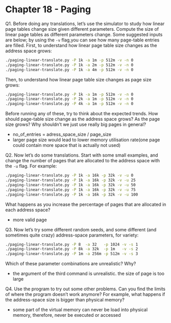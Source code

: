 # Chapter 18 - Paging

Q1. Before doing any translations, let’s use the simulator to study how linear page tables change size given different parameters. Compute the size of linear page tables as different parameters change. Some suggested inputs are below; by using the `-v` flag,you can see how many page-table entries are filled. First, to understand how linear page table size changes as the address space grows:

```bash
./paging-linear-translate.py -P 1k -a 1m -p 512m -v -n 0
./paging-linear-translate.py -P 1k -a 2m -p 512m -v -n 0
./paging-linear-translate.py -P 1k -a 4m -p 512m -v -n 0
```

Then, to understand how linear page table size changes as page size grows:

```bash
./paging-linear-translate.py -P 1k -a 1m -p 512m -v -n 0
./paging-linear-translate.py -P 2k -a 1m -p 512m -v -n 0
./paging-linear-translate.py -P 4k -a 1m -p 512m -v -n 0
```

Before running any of these, try to think about the expected trends. How should page-table size change as the address space grows? As the page size grows? Why shouldn’t we just use really big pages in general?

- no_of_entries = adress_space_size / page_size
- larger page size would lead to lower memory utilisation rate(one page could contain more space that is actually not used)

Q2. Now let’s do some translations. Start with some small examples, and change the number of pages that are allocated to the address space with the `-u` flag. For example:

```bash
./paging-linear-translate.py -P 1k -a 16k -p 32k -v -u 0
./paging-linear-translate.py -P 1k -a 16k -p 32k -v -u 25
./paging-linear-translate.py -P 1k -a 16k -p 32k -v -u 50
./paging-linear-translate.py -P 1k -a 16k -p 32k -v -u 75
./paging-linear-translate.py -P 1k -a 16k -p 32k -v -u 100
```

What happens as you increase the percentage of pages that are allocated in each address space?

- more valid page

Q3. Now let’s try some different random seeds, and some different (and sometimes quite crazy) address-space parameters, for variety:

```bash
./paging-linear-translate.py -P 8  -a 32   -p 1024 -v -s 1
./paging-linear-translate.py -P 8k -a 32k  -p 1m   -v -s 2
./paging-linear-translate.py -P 1m -a 256m -p 512m -v -s 3
```

Which of these parameter combinations are unrealistic? Why?

- the argument of the third command is unrealistic. the size of page is too large

Q4. Use the program to try out some other problems. Can you find the limits of where the program doesn’t work anymore? For example, what happens if the address-space size is bigger than physical memory?

- some part of the virtual memory can never be load into physical memory, therefore, never be executed or accessed